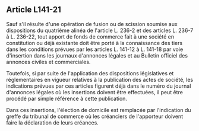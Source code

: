 Article L141-21
----
Sauf s'il résulte d'une opération de fusion ou de scission soumise aux
dispositions du quatrième alinéa de l'article L. 236-2 et des articles L. 236-7
à L. 236-22, tout apport de fonds de commerce fait à une société en constitution
ou déjà existante doit être porté à la connaissance des tiers dans les
conditions prévues par les articles L. 141-12 à L. 141-18 par voie d'insertion
dans les journaux d'annonces légales et au Bulletin officiel des annonces
civiles et commerciales.

Toutefois, si par suite de l'application des dispositions législatives et
réglementaires en vigueur relatives à la publication des actes de société, les
indications prévues par ces articles figurent déjà dans le numéro du journal
d'annonces légales où les insertions doivent être effectuées, il peut être
procédé par simple référence à cette publication.

Dans ces insertions, l'élection de domicile est remplacée par l'indication du
greffe du tribunal de commerce où les créanciers de l'apporteur doivent faire la
déclaration de leurs créances.
